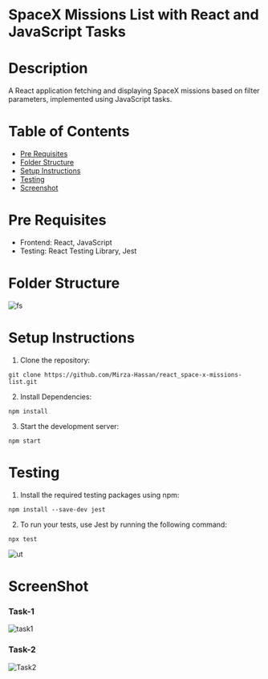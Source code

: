 # SpaceX Missions List with React and JavaScript Tasks

# Description
A React application fetching and displaying SpaceX missions based on filter parameters, implemented using JavaScript tasks.

# Table of Contents

- [Pre Requisites](#pre-requisites)
- [Folder Structure](#folder-structure)
- [Setup Instructions](#setup-instructions)
- [Testing](#testing)
- [Screenshot](#screenshot)

# Pre Requisites
- Frontend: React, JavaScript
- Testing: React Testing Library, Jest

# Folder Structure
![fs](https://github.com/Mirza-Hassan/react_space-x-missions-list/assets/17096257/15568c69-033a-441a-85ce-44499b3d53ab)

# Setup Instructions

1. Clone the repository:
```
git clone https://github.com/Mirza-Hassan/react_space-x-missions-list.git
```
2. Install Dependencies:
```
npm install
```
3. Start the development server:
```
npm start
```
# Testing

1. Install the required testing packages using npm:
```
npm install --save-dev jest
```
2. To run your tests, use Jest by running the following command:
```
npx test
```
![ut](https://github.com/Mirza-Hassan/react_space-x-missions-list/assets/17096257/f988fcad-adb6-49fa-adb8-ff3b7101ed44)

# ScreenShot

### Task-1
![task1](https://github.com/Mirza-Hassan/react_space-x-missions-list/assets/17096257/0240a72b-d9cf-4a51-9dfa-8f3d755366e1)

### Task-2
![Task2](https://github.com/Mirza-Hassan/react_space-x-missions-list/assets/17096257/357891f4-e163-47f0-b167-9f9396b05adf)



